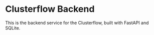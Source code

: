 # Clusterflow Backend

This is the backend service for the Clusterflow, built with FastAPI and SQLite.